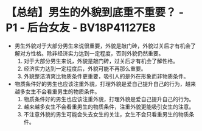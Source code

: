 # 【总结】男生的外貌到底重不重要？ - P1 - 后台女友 - BV18P41127E8

-   男生外貌对于大部分男生来说很重要，外貌是敲门砖，外貌过关后才有机会了解对方性格。除非经济实力达到一定程度，否则外貌仍然重要。
    1.  对于大部分男生来说，外貌是敲门砖，过关后才有机会了解性格。
    2.  经济实力达到一定程度后，外貌可能不再那么重要。
    3.  外貌整洁清爽比物质条件更重要，吸引人的是外在形象而非物质条件。
-   物质条件好的男生也应该注重外貌，打理外貌是爱自己提升自己的行为，越来越多女生不会看重男生的物质条件。
    1.  物质条件好的男生也应该注重外貌，打理外貌是爱自己提升自己的行为。
    2.  越来越多女生不会看重男生的物质条件，注重外貌更能吸引女生的注意。
    3.  不注意外貌的男生可能会失去女生的关注，女生不会只看重男生的物质条件。